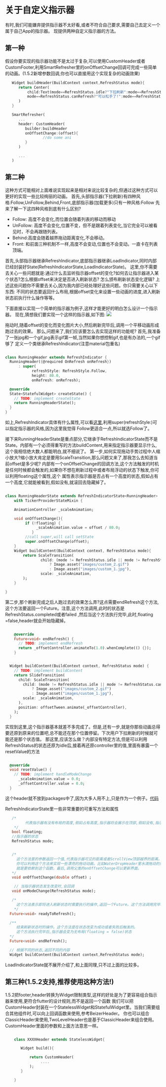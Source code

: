 # 关于自定义指示器
有时,我们可能嫌弃提供指示器不太好看,或者不符合自己要求,需要自己去定义一个属于自己App的指示器。
现提供两种自定义指示器的方法。

## 第一种
假设你要实现的指示器功能不是太过于复杂,可以使用CustomHeader或者CustomFooter,利用SmartRefresher里的onOffsetChange回调可完成一些简单的动画。(1.5.2新增参数回调,你也可以直接用这个实现复杂的动画效果)

```dart
   Widget buildHeader(BuildContext context,RefreshStatus mode){
      return Center(
          child:Text(mode==RefreshStatus.idle?"下拉刷新":mode==RefreshStatus.refreshing?"刷新中...":
          mode==RefreshStatus.canRefresh?"可以松手了!":mode==RefreshStatus.completed?"刷新成功!":"刷新失败");
      )
   }

   SmartRefresher(
      ...
      header: CustomHeader(
         builder:buildHeader
         onOffsetChange:(offset){
                 //do some ani
         }
      )

      ...
   )

```

## 第二种

这种方式可能相对上面难说实现起来是相对来说比较复杂的,但通过这种方式可以更好的实现一些比较绚丽的动画。
首先,头部指示器(下拉刷新)有四种风格:Follow,UnFollow,Behind,Front,底部指示器(加载更多)只有一种风格:Follow
先来了解一下这四种风格到底有什么区别?

* Follow: 高度不会变化,而位置会随着列表的移动而移动
* UnFollow: 高度不会变化,位置不变，但不是跟着列表变化,当它完全可以被看见时，不会再跟随列表。
* Behind:高度会随着越界拖动距离变化,不会移动。
* Front: 和前面三种机制不一样,高度不会变动,位置也不会变动。一直卡在列表顶端。


首先,头部指示器继承RefreshIndicator,底部指示器继承LoadIndicator,同时内部已经封装好State(RefreshIndicatorState,LoadIndicatorState)。
这里,你不需要去关心一些问题就是:通过什么去监听指示器offset的变化?如何去让指示器进入某个状态?怎么根据offset来决定是否进入刷新状态?
怎么颁布刷新状态变化逻辑? 上述这些问题你不需要去关心,因为我内部已经处理好这些问题。你只需要关心以下东西:
不同的状态要返回什么布局,根据offset变化来设置一些动画的进度,进入刷新状态前执行什么操作等等。

下面直接以实现一个简单的指示器为例子,这样才能更好的明白怎么设计一个指示器。
现在,猜想我们要实现一个这样的指示器,如下图:
![](arts/custom_header.gif)

拖动时,随着offset的变化而变化图片大小,然后刷新完毕后,调用一个平移动画形成跑过去的效果。
那么,问题来了,我们应该要怎么去实现这样的功能呢?
首先,我准备了一张jpg和一个gif,jpg表示gif第一帧,当然如果你想控制gif,也是有办法的,一个gif够了
定义一个类继承RefreshIndicator(注意material包重名)

```dart

class RunningHeader extends RefreshIndicator {
  RunningHeader({@required OnRefresh onRefresh})
      : super(
            refreshStyle: RefreshStyle.Follow,
            height: 80.0,
            onRefresh: onRefresh);

  @override
  State<StatefulWidget> createState() {
    // TODO: implement createState
    return RunningHeaderState();
  }
}

```
如上,RefreshIndicator具体有什么属性,可以看[这里](indicator_attribute.md),利用super(refreshStyle:)可以指定指示器的风格,因为这里我觉得
Follow更适合一点,所以就选Follow了。

接下来RunningHeaderState是重点部分,它继承于RefreshIndicatorState而不是State。内部有一个必须得重写的方法buildContent,用来指定指示器要显示什么,这个我相信绝大数人都能明白,就不细说了。
第一步,如何实现拖动手势过程中人缩小放大?缩小放大肯定是要用ScaleTransition,那么问题又来了,那我怎么去知道当前offset是多少呢?
内部有一个onOffsetChange的回调方法,这个方法触发的时机是任何时候都会触发的,如果你不想在刷新过程中或者布局浮动的状态下触发,你可以利用floating这个属性,这个
属性表示指示器是否占有一个高度的状态,假如占有一个高度,它就能被看到,假如没有,就滚回去隐藏掉了。

```dart

class RunningHeaderState extends RefreshIndicatorState<RunningHeader>
    with TickerProviderStateMixin {

    AnimationController _scaleAnimation;

    void onOffsetChange(){
         if (!floating) {
              _scaleAnimation.value = offset / 80.0;
            }
         //call super,will call setState
         super.onOffsetChange(offset);
    }
    Widget buildContent(BuildContext context, RefreshStatus mode){
        return ScaleTransition(
                child: (mode != RefreshStatus.idle || mode != RefreshStatus.canRefresh)
                    ? Image.asset("images/custom_2.gif")
                    : Image.asset("images/custom_1.jpg"),
                scale: _scaleAnimation,
        );
    }

}


```

第二步,那个刷新完成之后人跑过去的效果怎么弄?这点需要endRefresh这个方法,这个方法要返回一个Future。注意,这个方法调用,此时的状态是RefreshStatus.completed或者failed
,然后当这个方法执行完毕,此时,floating =false,header就会开始隐藏掉。

```dart

    @override
    Future<void> endRefresh() {
      // TODO: implement endRefresh
      return _offsetController.animateTo(1.0).whenComplete(() {});
    }


  Widget buildContent(BuildContext context, RefreshStatus mode) {
    // TODO: implement buildContent
    return SlideTransition(
      child: ScaleTransition(
        child: (mode != RefreshStatus.idle || mode != RefreshStatus.canRefresh)
            ? Image.asset("images/custom_2.gif")
            : Image.asset("images/custom_1.jpg"),
        scale: _scaleAnimation,
      ),
      position: offsetTween.animate(_offsetController),
    );
  }

```

实现到这里,这个指示器基本就差不多完成了。但是,还有一步,就是你那些动画总得要还原到原来的位置吧,总不能还在那个位置停留。下次用户下拉刷新的时候就可能还是那个状态值。
那这里,应该怎么做？内部没有特定方法,但是可以利用RefreshStatus的状态还原为idle后,接着再还原controller里的值,里面有暴露一个resetValue的方法

```dart

  @override
  void resetValue() {
    // TODO: implement handleModeChange
      _scaleAnimation.value = 0.0;
      _offsetController.value = 0.0;
  }

```

这个header就不放到packages中了,因为大多人用不上,只是作为一个例子。[代码](example/lib/other/RunningHeader.dart)

RefreshIndicatorState里一些非常重要的可重写方法和属性

```dart
   /*
  		 代表指示器有没有布局的高度,假如占有高度,指示器将会展示在顶部,假如没有,指示器将会滚动回去隐藏掉。
    */
   bool floating;
   //指示器的状态
   RefreshStatus mode;


   /*
     这个方法里的参数返回一个值,代表指示器可见的距离或者ScrollView顶部越界的距离。
     你可以利用这个方法来实现一些漂亮的拖动动画。比如WaterDropHeader里水滴拖动的效果,
     就是要依赖到这个函数。最后,调用父类的onOffsetChange可以更新界面。
   */
   void onOffsetChange(double offset) ;

    // 当指示器状态发生改变时,会回调
   void onModeChange(RefreshStatus mode);

   /*
     这个方法表示即将进入刷新状态时需要执行的操作,返回一个Future。这个方法调用完毕才能进入刷新状态。
    */
  Future<void> readyToRefresh();

  /**
     结束刷新状态时的操作。这个方法是在状态改变为成功或者失败后触发的。
     这个方法执行完毕后,指示器会变为无布局(floating = false)状态
  */
  Future<void> endRefresh();

  // 根据不同的状态,返回不同的内容
  Widget buildContent(BuildContext context,RefreshStatus mode);


```


LoadIndicatorState就不展开介绍了,和上面同理,只不过上面的比较多。

## 第三种(1.5.2支持,推荐使用这种方法!)
1.5.2把footer,header转换为Widget限制类型,这样的好处是为了更容易组合指示器来使用,更符合flutter的设计规则,而不是返回一个函数
我们可以把CustomHeader封装在一个StatelessWidget和StatefulWidget里。当我们需要组合其他组件时,可以向上回调函数来使用,参考BeizerHeader。
你也可以组合ClassicHeader来使用,TwoLevelHeader也是基于ClassicHeader来组合使用。CustomHeader里面的参数和上面方法意思一样。

```dart

    class XXXXHeader extends StatelessWidget{

       Widget build(){

           return CustomHeader(
                ....
           );
       }

    }


```
